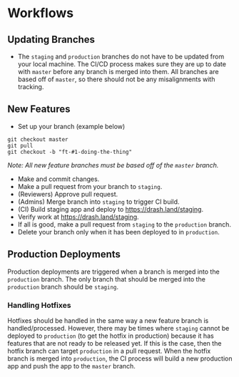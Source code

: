 # Workflows

## Updating Branches

* The `staging` and `production` branches do not have to be updated from your local machine. The CI/CD process makes sure they are up to date with `master` before any branch is merged into them. All branches are based off of `master`, so there should not be any misalignments with tracking.

## New Features

* Set up your branch (example below)

```
git checkout master
git pull
git checkout -b "ft-#1-doing-the-thing"
```

_Note: All new feature branches must be based off of the `master` branch._

* Make and commit changes.
* Make a pull request from your branch to  `staging`.
* (Reviewers) Approve pull request.
* (Admins) Merge branch into `staging` to trigger CI build.
* (CI) Build staging app and deploy to https://drash.land/staging.
* Verify work at https://drash.land/staging.
* If all is good, make a pull request from `staging` to the `production` branch.
* Delete your branch only when it has been deployed to in `production`.

## Production Deployments

Production deployments are triggered when a branch is merged into the `production` branch. The only branch that should be merged into the `production` branch should be `staging`.

### Handling Hotfixes

Hotfixes should be handled in the same way a new feature branch is handled/processed. However, there may be times where `staging` cannot be deployed to `production` (to get the hotfix in production) because it has features that are not ready to be released yet. If this is the case, then the hotfix branch can target `production` in a pull request. When the hotfix branch is merged into `production`, the CI process will build a new production app and push the app to the `master` branch.

